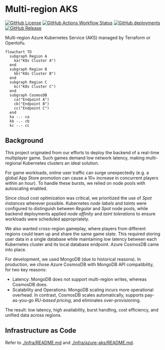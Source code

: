 # Multi-region AKS

[![GitHub License](https://img.shields.io/github/license/whisperpine/multi-region-aks)](https://github.com/whisperpine/multi-region-aks/blob/main/LICENSE)
[![GitHub Actions Workflow Status](https://img.shields.io/github/actions/workflow/status/whisperpine/multi-region-aks/checks.yml?logo=github&label=checks)](https://github.com/whisperpine/multi-region-aks/actions/workflows/checks.yml)
[![GitHub deployments](https://img.shields.io/github/deployments/whisperpine/multi-region-aks/infra-default?logo=github&label=deployment)](https://github.com/whisperpine/multi-region-aks/deployments/infra-default)
[![GitHub Release](https://img.shields.io/github/v/release/whisperpine/multi-region-aks?logo=github)](https://github.com/whisperpine/multi-region-aks/releases)

Multi-region Azure Kubernetes Service (AKS) managed by Terraform or Opentofu.

```mermaid
flowchart TD
  subgraph Region A
    ka("K8s Cluster A")
  end
  subgraph Region B
    kb("K8s Cluster B")
  end
  subgraph Region C
    kc("K8s Cluster C")
  end
  subgraph CosmosDB
    ca("Endpoint A")
    cb("Endpoint B")
    cc("Endpoint C")
  end
  ka -.- ca
  kb -.- cb
  kc -.- cc
```

## Background

This project originated from our efforts to deploy the backend of a real-time
multiplayer game. Such games demand low network latency, making
multi-regional Kubernetes clusters an ideal solution.

For game workloads, online user traffic can surge unexpectedly (e.g. a global
App Store promotion can cause a 10× increase in concurrent players within an
hour). To handle these bursts, we relied on node pools with autoscaling enabled.

Since cloud cost optimization was critical, we prioritized the use of *Spot
instances* wherever possible. Kubernetes *node labels* and *taints* were configured
to distinguish between *Regular* and *Spot* node pools, while backend
deployments applied *node affinity* and *taint tolerations* to ensure
workloads were scheduled appropriately.

We also wanted cross-region gameplay, where players from different regions
could team up and share the same game state. This required storing user data in
a single database while maintaining low latency between each Kubernetes
cluster and its local database endpoint. Azure CosmosDB came into place.

For development, we used MongoDB (due to historical reasons). In production,
we chose Azure CosmosDB with MongoDB API compatibility, for two key reasons:

- Latency: MongoDB does not support multi-region writes, whereas CosmosDB does.
- Scalability and Operations: MongoDB scaling incurs more operational overhead.
  In contrast, CosmosDB scales automatically, supports pay-as-you-go *RU-based
  pricing*, and eliminates over-provisioning.

The result: low latency, high availability, burst handling, cost efficiency, and
unified data across regions.

## Infrastructure as Code

Refer to [./infra/README.md](./infra/README.md) and [./infra/azure-aks/README.md](./infra/azure-aks/README.md).
